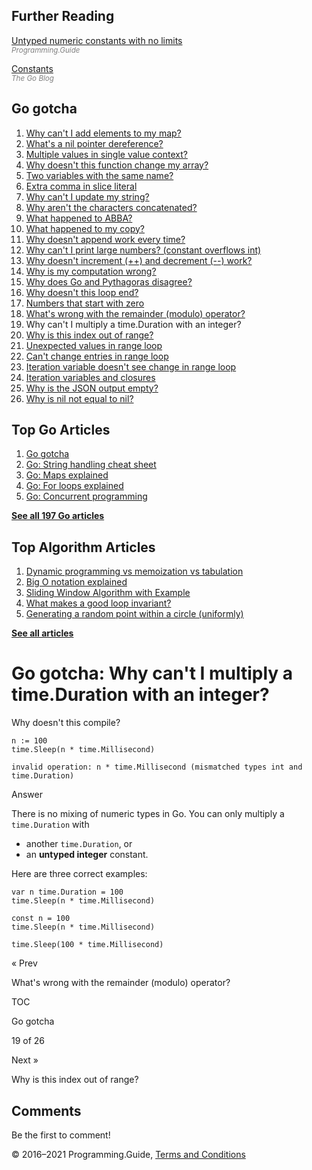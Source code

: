 <span class="underline"></span>

<span class="underline"></span>

## Further Reading

[Untyped numeric constants with no limits](untyped-constants.html)  
<span style="color: grey; font-style: italic; font-size: smaller">Programming.Guide</span>

[Constants](https://blog.golang.org/constants)  
<span style="color: grey; font-style: italic; font-size: smaller">The Go Blog</span>

## Go gotcha

1.  [Why can't I add elements to my map?](gotcha-assignment-entry-nil-map.html)
2.  [What's a nil pointer dereference?](gotcha-nil-pointer-dereference.html)
3.  [Multiple values in single value context?](gotcha-multiple-value-sinlge-value-context.html)
4.  [Why doesn't this function change my array?](gotcha-function-doesnt-change-array.html)
5.  [Two variables with the same name?](gotcha-shadowing-variables.html)
6.  [Extra comma in slice literal](gotcha-missing-comma-slice-array-map-literal.html)
7.  [Why can't I update my string?](gotcha-strings-are-immutable.html)
8.  [Why aren't the characters concatenated?](gotcha-concatenate-rune-string.html)
9.  [What happened to ABBA?](gotcha-trim-string.html)
10. [What happened to my copy?](gotcha-copy-missing.html)
11. [Why doesn't append work every time?](gotcha-append.html)
12. [Why can't I print large numbers? (constant overflows int)](gotcha-constant-overflows-int.html)
13. [Why doesn't increment (++) and decrement (--) work?](gotcha-increment-decrement-statement.html)
14. [Why is my computation wrong?](gotcha-operator-precedence.html)
15. [Why does Go and Pythagoras disagree?](gotcha-bitwise-operators.html)
16. [Why doesn't this loop end?](gotcha-integer-overflow-wrap-around.html)
17. [Numbers that start with zero](gotcha-octal-decimal-hexadecimal-literal.html)
18. [What's wrong with the remainder (modulo) operator?](gotcha-remainder-modulo-operator.html)
19. Why can't I multiply a time.Duration with an integer?
20. [Why is this index out of range?](gotcha-index-out-of-range.html)
21. [Unexpected values in range loop](gotcha-unexpected-values-range.html)
22. [Can't change entries in range loop](gotcha-change-value-range.html)
23. [Iteration variable doesn't see change in range loop](gotcha-range-copy-array.html)
24. [Iteration variables and closures](gotcha-data-race-closure.html)
25. [Why is the JSON output empty?](gotcha-json-marshal-empty.html)
26. [Why is nil not equal to nil?](gotcha-why-nil-error-not-equal-nil.html)

<span class="underline"></span>

## Top Go Articles

1.  [Go gotcha](go-gotcha.html)
2.  [Go: String handling cheat sheet](string-functions-reference-cheat-sheet.html)
3.  [Go: Maps explained](maps-explained.html)
4.  [Go: For loops explained](for-loop.html)
5.  [Go: Concurrent programming](go-concurrency-tutorial.html)

[**See all 197 Go articles**](index.html)

## Top Algorithm Articles

1.  [Dynamic programming vs memoization vs tabulation](../dynamic-programming-vs-memoization-vs-tabulation.html)
2.  [Big O notation explained](../big-o-notation-explained.html)
3.  [Sliding Window Algorithm with Example](../sliding-window-example.html)
4.  [What makes a good loop invariant?](../what-makes-a-good-loop-invariant.html)
5.  [Generating a random point within a circle (uniformly)](../random-point-within-circle.html)

[**See all articles**](../index.html)

# Go gotcha: Why can't I multiply a time.Duration with an integer?

Why doesn't this compile?

    n := 100
    time.Sleep(n * time.Millisecond)

    invalid operation: n * time.Millisecond (mismatched types int and time.Duration)

Answer

There is no mixing of numeric types in Go. You can only multiply a `time.Duration` with

- another `time.Duration`, or
- an **untyped integer** constant.

Here are three correct examples:

    var n time.Duration = 100
    time.Sleep(n * time.Millisecond)

    const n = 100
    time.Sleep(n * time.Millisecond)

    time.Sleep(100 * time.Millisecond)

<a href="gotcha-remainder-modulo-operator.html" class="prev"></a>

« Prev

What's wrong with the remainder (modulo) operator?

[](go-gotcha.html#toc)

TOC

Go gotcha

19 of 26

<a href="gotcha-index-out-of-range.html" class="next"></a>

Next »

Why is this index out of range?

## Comments

Be the first to comment!

© 2016–2021 Programming.Guide, [Terms and Conditions](../terms-and-conditions.html)
